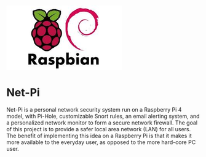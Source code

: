 ![repo_logo](logo.jpeg)
# Net-Pi
Net-Pi is a personal network security system run on a Raspberry Pi 4 model, with Pi-Hole, customizable Snort rules, an email alerting system, and a personalized network monitor to form a secure network firewall. The goal of this project is to provide a safer local area network (LAN) for all users. The benefit of implementing this idea on a Raspberry Pi is that it makes it more available to the everyday user, as opposed to the more hard-core PC user.
